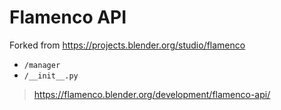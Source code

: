 # Flamenco API

Forked from https://projects.blender.org/studio/flamenco

- `/manager`
- `/__init__.py`

> https://flamenco.blender.org/development/flamenco-api/
